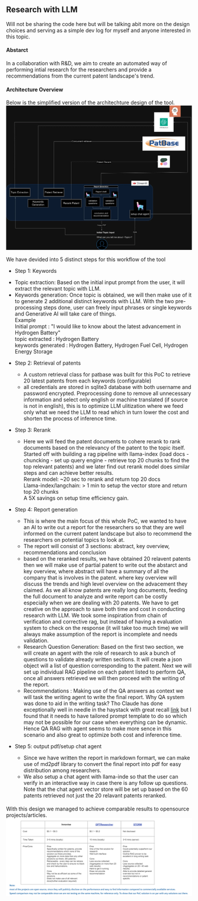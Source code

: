 ## Research with LLM 

Will not be sharing the code here but will be talking abit more on the design choices and serving as a simple dev log for myself and anyone interested in this topic.

#### Abstarct 
In a collaboration with R&D, we aim to create an automated way of performing intial research for the researchers and provide a recommendations from the current patent landscape's trend.

#### Architecture Overview
Below is the simplified version of the architechture design of the tool. 
![image](https://github.com/MingSheng92/llm_research/blob/main/images/Infra.webp)

We have devided into 5 distinct steps for this workflow of the tool <br />
- Step 1: Keywords
 * Topic extraction: Based on the initial input prompt from the user, it will extract the relevant topic with LLM. 
 * Keywords generation: Once topic is obtained, we will then make use of it to generate 2 additional distinct keywords with LLM. 
With the two pre-processing steps done, user can freely input phrases or single keywords and Generative AI will take care of things. <br />
Example  <br />
Initial prompt : "I would like to know about the latest advancement in Hydrogen Battery" <br />
topic extracted : Hydrogen Battery <br />
keywords generated : Hydrogen Battery, Hydrogen Fuel Cell, Hydrogen Energy Storage <br />

- Step 2: Retrieval of patents
  * A custom retrieval class for patbase was built for this PoC to retrieve 20 latest patents from each keywords (configurable)
  * all credentials are stored in sqlite3 database with both username and password encrypted.
  Preprocessing done to remove all unnecessary information and select only english or machine translated (if source is not in english), this is to optimize LLM ulitization where we feed only what we need the LLM to read which in turn lower the cost and shorten the process of inference time.  <br />

- Step 3: Rerank
  * Here we will feed the patent documents to cohere rerank to rank documents based on the relevancy of the patent to the topic itself.
  Started off with building a rag pipeline with llama-index (load docs - chuncking - set up query engine - retrieve top 20 chunks to find the top relevant patents) and we later find out rerank model does similar steps and can achieve better results. <br />
  Rerank model: ~20 sec to rerank and return top 20 docs <br />
  Llama-index/langchain: > 1 min to setup the vector store and return top 20 chunks <br />
  A 5X savings on setup time efficiency gain. <br />

- Step 4: Report generation
  * This is where the main focus of this whole PoC, we wanted to have an AI to write out a report for the researchers so that they are well informed on the current patent landscape but also to recommend the researchers on potential topics to look at.
  * The report will consist of 3 sections: abstract, key overview, recommendations and conclusion 
  * based on the reranked results, we have obtained 20 relavent patents then we will make use of partial patent to write out the abstarct and key overview, where abstract will have a summary of all the company that is involves in the patent. where key overview will discuss the trends and high level overview on the advacement they claimed.
  As we all know patents are really long documents, feeding the full document to analyze and write report can be costly especially when we are dealing with 20 patents. We have to get creative on the approach to save both time and cost in conducting research with LLM. We took some inspiration from chain of verification and corrective rag, but instead of having a evaluation system to check on the response (it will take too much time) we will always make assumption of the report is incomplete and needs validation.<br />
  * Research Question Generation: Based on the first two section, we will create an agent with the role of research to ask a bunch of questions to validate already written sections. It will create a json object will a list of question corresponding to the patent. Next we will set up individual RAG pipeline on each patent listed to perform QA, once all answers retrieved we will then proceed with the writing of the report.  
  * Recommendations : Making use of the QA answers as context we will task the writing agent to write the final report. 
  Why QA system was done to aid in the writing task? Tho Claude has done exceptionally well in needle in the haystack with great recall [link](https://x.com/alexalbert__/status/1764722513014329620) but I found that it needs to have tailored prompt template to do so which may not be possible for our case when everything can be dynamic. Hence QA RAG with agent seems to make more sence in this scenario and also great to optimize both cost and inference time.

- Step 5: output pdf/setup chat agent
  * Since we have written the report in markdown formart, we can make use of md2pdf library to convert the final report into pdf for easy distribution among researchers.
  * We also setup a chat agent with llama-inde so that the user can verify in an interactive way in case there is any follow up questions. Note that the chat agent vector store will be set up based on the 60 patents retrieved not just the 20 relavant patents reranked.

####
With this design we managed to achieve comparable results to opensource projects/articles.  
![comparison](https://github.com/MingSheng92/llm_research/blob/main/images/compare.png)

